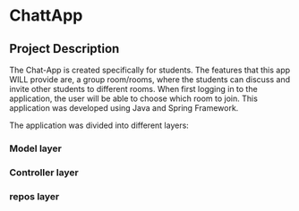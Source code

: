 # ChattApp
## Project Description

The Chat-App is created specifically for students. The features that this app WILL provide are, a group room/rooms, where the students can discuss and invite other students to different rooms. 
When first logging in to the application, the user will be able to choose which room to join. 
This application was developed using Java and Spring Framework. 

The application was divided into different layers:


### Model layer


### Controller layer


### repos layer



